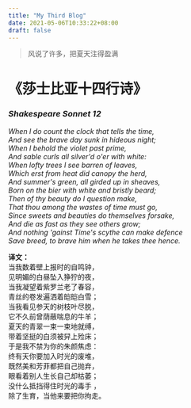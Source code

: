 ```yaml
---
title: "My Third Blog"
date: 2021-05-06T10:33:22+08:00
draft: false
---
```


> 风说了许多，把夏天注得盈满

# 《莎士比亚十四行诗》

### ***Shakespeare Sonnet 12***

*When I do count the clock that tells the time,  
And see the brave day sunk in hideous night;  
When I behold the violet past prime,  
And sable curls all silver'd o'er with white:  
When lofty trees I see barren of leaves,  
Which erst from heat did canopy the herd,  
And summer's green, all girded up in sheaves,  
Born on the bier with white and bristly beard;  
Then of thy beauty do I question make,  
That thou among the wastes of time must go,  
Since sweets and beauties do themselves forsake,  
And die as fast as they see others grow;  
And nothing 'gainst Time's scythe can make defence   
Save breed, to brave him when he takes thee hence.*  

**译文：**  
当我数着壁上报时的自鸣钟，  
见明媚的白昼坠入狰狞的夜，   
当我凝望着紫罗兰老了春容，  
青丝的卷发遍洒着皑皑白雪；  
当我看见参天的树枝叶尽脱，  
它不久前曾荫蔽喘息的牛羊；  
夏天的青翠一束一束地就缚，  
带着坚挺的白须被舁上殓床；  
于是我不禁为你的朱颜焦虑：  
终有天你要加入时光的废堆，  
既然美和芳菲都把自己抛弃，  
眼看着别人生长自己却枯萎；  
没什么抵挡得住时光的毒手 ，  
除了生育，当他来要把你拘走。